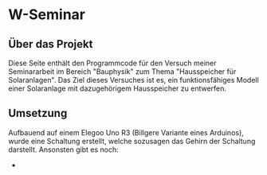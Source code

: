 # W-Seminar

## Über das Projekt

Diese Seite enthält den Programmcode für den Versuch meiner Seminararbeit im Bereich "Bauphysik" zum Thema "Hausspeicher für Solaranlagen".
Das Ziel dieses Versuches ist es, ein funktionsfähiges Modell einer Solaranlage mit dazugehörigem Hausspeicher zu entwerfen.

## Umsetzung

Aufbauend auf einem Elegoo Uno R3 (Billgere Variante eines Arduinos), wurde eine Schaltung erstellt, welche sozusagen das Gehirn der Schaltung darstellt.
Ansonsten gibt es noch:

- 
